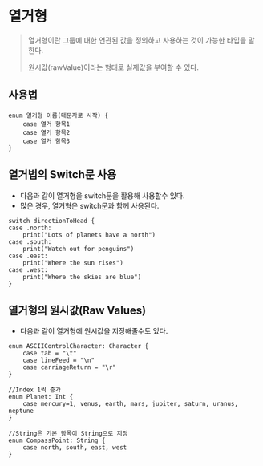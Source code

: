 # 열거형
> 열거형이란 그룹에 대한 연관된 값을 정의하고 사용하는 것이 가능한 타입을 말한다.
> 
>원시값(rawValue)이라는 형태로 실제값을 부여할 수 있다. 

## 사용법
```
enum 열거형 이름(대문자로 시작) {
    case 열거 항목1
    case 열거 항목2
    case 열거 항목3
}
```

## 열거법의 Switch문 사용
* 다음과 같이 열거형을 switch문을 활용해 사용할수 있다.
* 많은 경우, 열거형은 switch문과 함께 사용된다.

```
switch directionToHead {
case .north:
    print("Lots of planets have a north")
case .south:
    print("Watch out for penguins")
case .east:
    print("Where the sun rises")
case .west:
    print("Where the skies are blue")
}
```
## 열거형의 원시값(Raw Values)
* 다음과 같이 열거형에 원시값을 지정해줄수도 있다.
```
enum ASCIIControlCharacter: Character {
    case tab = "\t"
    case lineFeed = "\n"
    case carriageReturn = "\r"
}
    
//Index 1씩 증가
enum Planet: Int {
    case mercury=1, venus, earth, mars, jupiter, saturn, uranus, neptune
}
    
//String은 기본 항목이 String으로 지정
enum CompassPoint: String {
    case north, south, east, west
}
```
